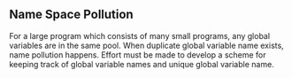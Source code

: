 ## Name Space Pollution ## 

For a large program which consists of many small programs, any global variables are in the same pool. When duplicate global variable name exists, name pollution happens. Effort must be made to develop a scheme for keeping track of global variable names and unique global variable name. 
